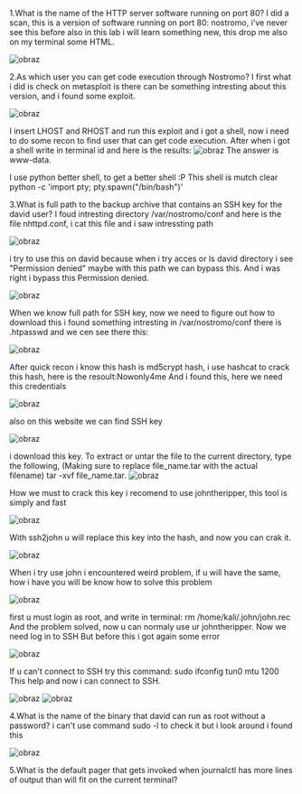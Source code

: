 1.What is the name of the HTTP server software running on port 80?
I did a scan, this is a version of software running on port 80: nostromo, i've never see this before also in this lab i will learn something new, this drop me also on my terminal some HTML.

![obraz](https://github.com/Anogota/Traverxec/assets/143951834/ee54967a-c58d-40e8-9b08-f027872b51c0)

2.As which user you can get code execution through Nostromo?
I first what i did is check on metasploit is there can be something intresting about this version, and i found some exploit.

![obraz](https://github.com/Anogota/Traverxec/assets/143951834/db3f89d3-31b7-46ba-a6c7-62fd1ff95860)

I insert LHOST and RHOST and run this exploit and i got a shell, now i need to do some recon to find user that can get code execution. After when i got a shell write in terminal id and here is the results:
![obraz](https://github.com/Anogota/Traverxec/assets/143951834/45b8473b-7796-4f16-b939-63d6ac612b07)
The answer is www-data.

I use python better shell, to get a better shell :P This shell is mutch clear
python -c 'import pty; pty.spawn("/bin/bash")'

3.What is full path to the backup archive that contains an SSH key for the david user?
I foud intresting directory /var/nostromo/conf and here is the file nhttpd.conf, i cat this file and i saw intressting path 

![obraz](https://github.com/Anogota/Traverxec/assets/143951834/f8313a2a-9096-4776-80f7-c8a577c3f59c)

i try to use this on david because when i try acces or ls david directory i see "Permission denied" maybe with this path we can bypass this. And i was right i bypass this Permission denied.

![obraz](https://github.com/Anogota/Traverxec/assets/143951834/5bc89aa7-bc0c-404d-891d-05ec52cdf840)

When we know full path for SSH key, now we need to figure out how to download this i found something intresting in /var/nostromo/conf there is .htpasswd and we cen see there this:

![obraz](https://github.com/Anogota/Traverxec/assets/143951834/ed0c8af2-b734-439d-b714-00c9466464fe)

After quick recon i know this hash is md5crypt hash, i use hashcat to crack this hash, here is the resoult:Nowonly4me
And i found this, here we need this credentials

![obraz](https://github.com/Anogota/Traverxec/assets/143951834/dfb12c91-83ff-40b1-b97c-1fb4124f0171)

also on this website we can find SSH key

![obraz](https://github.com/Anogota/Traverxec/assets/143951834/9c968a47-04f1-43e7-b7a1-ebf2326f777b)

i download this key.
To extract or untar the file to the current directory, type the following, (Making sure to replace file_name.tar with the actual filename) tar -xvf file_name.tar.
![obraz](https://github.com/Anogota/Traverxec/assets/143951834/e4b38713-899e-4c39-813a-e90079de2d02)

How we must to crack this key i recomend to use johntheripper, this tool is simply and fast

![obraz](https://github.com/Anogota/Traverxec/assets/143951834/2057e5b6-cbee-46b0-ab23-f94b151f3f7f)

With ssh2john u will replace this key into the hash, and now you can crak it.

![obraz](https://github.com/Anogota/Traverxec/assets/143951834/e8be65bf-4af9-4543-8b82-20898d11dd1d)

When i try use john i encountered weird problem, if u will have the same, how i have you will be know how to solve this problem

![obraz](https://github.com/Anogota/Traverxec/assets/143951834/2c02968f-efc6-4180-b539-b25741d05568)

first u must login as root, and write in terminal: rm /home/kali/.john/john.rec  And the problem solved, now u can normaly use ur johntheripper.
Now we need log in to SSH
But before this i got again some error

![obraz](https://github.com/Anogota/Traverxec/assets/143951834/ff3f5260-0864-491d-8a98-4ef24bf87d60)

If u can't connect to SSH try this command: sudo ifconfig tun0 mtu 1200  This help and now i can connect to SSH.

![obraz](https://github.com/Anogota/Traverxec/assets/143951834/17257760-051b-4911-b5d2-206884ca0171)
![obraz](https://github.com/Anogota/Traverxec/assets/143951834/640fd00a-1b43-4d02-b5aa-4a9af3ecdc99)

4.What is the name of the binary that david can run as root without a password?
i can't use command sudo -l to check it but i look around i found this

![obraz](https://github.com/Anogota/Traverxec/assets/143951834/dbe67134-f05d-4fe5-9d75-4bd3394bc8aa)

5.What is the default pager that gets invoked when journalctl has more lines of output than will fit on the current terminal?

